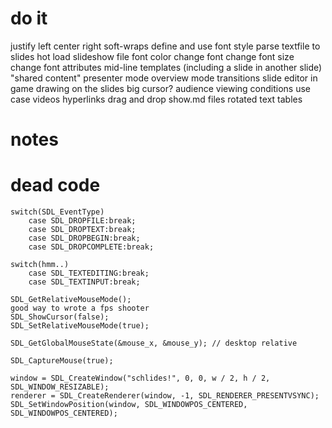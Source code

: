 # do it
justify left center right
soft-wraps
define and use font style
parse textfile to slides
hot load slideshow file
font color
change font
change font size
change font attributes mid-line
templates (including a slide in another slide) "shared content"
presenter mode
overview mode
transitions
slide editor in game
drawing on the slides
big cursor? audience viewing conditions use case
videos
hyperlinks
drag and drop show.md files
rotated text
tables

# notes

# dead code

    switch(SDL_EventType)
        case SDL_DROPFILE:break;
        case SDL_DROPTEXT:break;
        case SDL_DROPBEGIN:break;
        case SDL_DROPCOMPLETE:break;

    switch(hmm..)
        case SDL_TEXTEDITING:break;
        case SDL_TEXTINPUT:break;

    SDL_GetRelativeMouseMode();
    good way to wrote a fps shooter
    SDL_ShowCursor(false);
    SDL_SetRelativeMouseMode(true);
    
    SDL_GetGlobalMouseState(&mouse_x, &mouse_y); // desktop relative

    SDL_CaptureMouse(true);
    
    window = SDL_CreateWindow("schlides!", 0, 0, w / 2, h / 2, SDL_WINDOW_RESIZABLE);
    renderer = SDL_CreateRenderer(window, -1, SDL_RENDERER_PRESENTVSYNC);
    SDL_SetWindowPosition(window, SDL_WINDOWPOS_CENTERED, SDL_WINDOWPOS_CENTERED);

